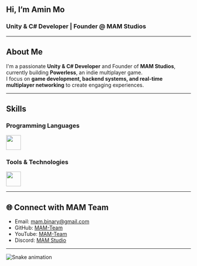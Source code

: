 ## Hi, I’m Amin Mo
### Unity & C# Developer | Founder @ MAM Studios

---

## About Me
I'm a passionate **Unity & C# Developer** and Founder of **MAM Studios**, currently building **Powerless**, an indie multiplayer game.  
I focus on **game development, backend systems, and real-time multiplayer networking** to create engaging experiences.

---

## Skills
### Programming Languages

<img src="https://skillicons.dev/icons?i=cs,cpp,java,nodejs" height="40"/><br>

### Tools & Technologies

<img src="https://skillicons.dev/icons?i=unity,unreal,git,github,docker,linux,postgres,mongodb,bash" height="40"/><br>

---

## 🌐 Connect with MAM Team
- Email: mam.binary@gmail.com  
- GitHub: [MAM-Team](https://github.com/mam-team)  
- YouTube: [MAM-Team](https://www.youtube.com/@MAM-team)
- Discord: [MAM Studio](https://discord.gg/Z47TkYNv)

---

<img src="https://raw.githubusercontent.com/mam-team/mam-team/output/snake.svg" alt="Snake animation" />
